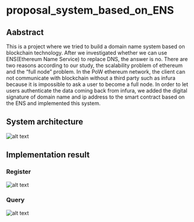 # proposal_system_based_on_ENS

## Aabstract
This is a project where we tried to build a domain name system based on blockchain technology. After we investigated whether we can use ENS(Ethereum Name Service) to replace DNS, the answer is no. There are two reasons according to our study, the scalability problem of ethereum and the “full node” problem. In the PoW ethereum network, the client can not communicate with blockchain without a third party such as infura because it is impossible to ask a user to become a full node. In order to let users authenticate the data coming back from infura, we added the digital signature of domain name and ip address to the smart contract based on the ENS and implemented this system.

## System architecture
![alt text](https://github.com/shihchengpeng/proposal_system_based_on_ENS/blob/main/image/System%20Architecture.png)

## Implementation result
### Register
![alt text](https://github.com/shihchengpeng/proposal_system_based_on_ENS/blob/main/image/register.png)

### Query
![alt text](https://github.com/shihchengpeng/proposal_system_based_on_ENS/blob/main/image/query.png)
